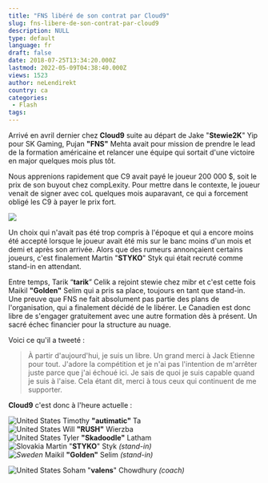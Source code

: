 ```yaml
---
title: "FNS libéré de son contrat par Cloud9"
slug: fns-libere-de-son-contrat-par-cloud9
description: NULL
type: default
language: fr
draft: false
date: 2018-07-25T13:34:20.000Z
lastmod: 2022-05-09T04:38:40.000Z
views: 1523
author: neLendirekt
country: ca
categories:
 - Flash
tags:
---
```

Arrivé en avril dernier chez **Cloud9** suite au départ de Jake "**Stewie2K**" Yip pour SK Gaming, Pujan **"FNS"** Mehta avait pour mission de prendre le lead de la formation américaine et relancer une équipe qui sortait d'une victoire en major quelques mois plus tôt. 

Nous apprenions rapidement que C9 avait payé le joueur 200 000 $, soit le prix de son buyout chez compLexity. Pour mettre dans le contexte, le joueur venait de signer avec coL quelques mois auparavant, ce qui a forcement obligé les C9 à payer le prix fort.

![](https://flickshot-ue.s3.eu-west-2.amazonaws.com/flickshot/picture/5ad892147cafa/pic.jpg)

Un choix qui n'avait pas été trop compris à l'époque et qui a encore moins été accepté lorsque le joueur avait été mis sur le banc moins d'un mois et demi et après son arrivée. Alors que des rumeurs annonçaient certains joueurs, c'est finalement Martin "**STYKO**" Styk qui était recruté comme stand-in en attendant. 

Entre temps, Tarik “**tarik**” Celik a rejoint stewie chez mibr et c'est cette fois Maikil **"Golden"** Selim qui a pris sa place, toujours en tant que stand-in. Une preuve que FNS ne fait absolument pas partie des plans de l'organisation, qui a finalement décidé de le libérer. Le Canadien est donc libre de s'engager gratuitement avec une autre formation dès à présent. Un sacré échec financier pour la structure au nuage.

Voici ce qu'il a tweeté : 

> À partir d'aujourd'hui, je suis un libre. Un grand merci à Jack Etienne pour tout. J'adore la compétition et je n'ai pas l'intention de m'arrêter juste parce que j'ai échoué ici. Je sais de quoi je suis capable quand je suis à l'aise. Cela étant dit, merci à tous ceux qui continuent de me supporter.

**Cloud9** c'est donc à l'heure actuelle : 

![United States](/images/countries/us.svg)⁠ ⁠Timothy **"autimatic"** Ta  
![United States](/images/countries/us.svg)⁠ ⁠Will **"RUSH"** Wierzba  
![United States](/images/countries/us.svg)⁠ ⁠Tyler **"Skadoodle"** Latham  
![Slovakia](/images/countries/sk.svg)⁠ Martin "**STYKO**" Styk _(stand-in)_  
_![Sweden](/images/countries/se.svg)⁠_ Maikil **"Golden"** Selim _(stand-in)_

![United States](/images/countries/us.svg)⁠ Soham "**valens**" Chowdhury _(coach)_
